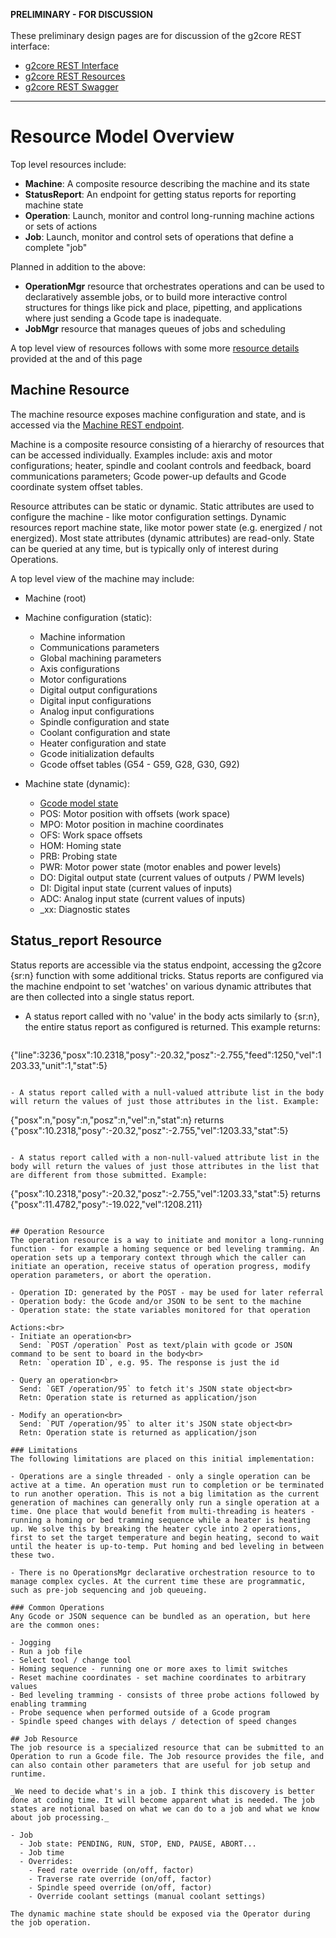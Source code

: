 **PRELIMINARY - FOR DISCUSSION**<br><br>
These preliminary design pages are for discussion of the g2core REST interface: <br>

- [g2core REST Interface](g2core-REST-Interface)
- [g2core REST Resources](g2core-REST-Resources)
- [g2core REST Swagger](g2core-REST-Swagger)

---
# Resource Model Overview
Top level resources include:

- **Machine**: A composite resource describing the machine and its state
- **StatusReport**: An endpoint for getting status reports for reporting machine state
- **Operation**: Launch, monitor and control long-running machine actions or sets of actions
- **Job**: Launch, monitor and control sets of operations that define a complete "job" 

Planned in addition to the above: 

- **OperationMgr** resource that orchestrates operations and can be used to declaratively assemble jobs, or to build more interactive control structures for things like pick and place, pipetting, and applications where just sending a Gcode tape is inadequate.
- **JobMgr** resource that manages queues of jobs and scheduling

A top level view of resources follows with some more [resource details](#resource-details) provided at the and of this page

## Machine Resource
The machine resource exposes machine configuration and state, and is accessed via the [Machine REST endpoint](g2core-REST-Interface#machine).

Machine is a composite resource consisting of a hierarchy of resources that can be accessed individually. Examples include: axis and motor configurations; heater, spindle and coolant controls and feedback, board communications parameters; Gcode power-up defaults and Gcode coordinate system offset tables.

Resource attributes can be static or dynamic. Static attributes are used to configure the machine - like motor configuration settings. Dynamic resources report machine state, like motor power state (e.g. energized / not energized). Most state attributes (dynamic attributes) are read-only. State can be queried at any time, but is typically only of interest during Operations.

A top level view of the machine may include:

- Machine (root)

- Machine configuration (static):
  - Machine information
  - Communications parameters
  - Global machining parameters
  - Axis configurations
  - Motor configurations
  - Digital output configurations
  - Digital input configurations
  - Analog input configurations
  - Spindle configuration and state
  - Coolant configuration and state
  - Heater configuration and state
  - Gcode initialization defaults
  - Gcode offset tables (G54 - G59, G28, G30, G92)

- Machine state (dynamic):
  - [Gcode model state](g2core-REST-Interface#gcode-model-state)
  - POS: Motor position with offsets (work space)
  - MPO: Motor position in machine coordinates
  - OFS: Work space offsets
  - HOM: Homing state
  - PRB: Probing state
  - PWR: Motor power state (motor enables and power levels)
  - DO: Digital output state (current values of outputs / PWM levels)
  - DI: Digital input state (current values of inputs)
  - ADC: Analog input state (current values of inputs)
  - _xx: Diagnostic states

## Status_report Resource
Status reports are accessible via the status endpoint, accessing the g2core {sr:n} function with some additional tricks. Status reports are configured via the machine endpoint to set 'watches' on various dynamic attributes that are then collected into a single status report.

- A status report called with no 'value' in the body acts similarly to {sr:n}, the entire status report as configured is returned. This example returns:
  ```
{"line":3236,"posx":10.2318,"posy":-20.32,"posz":-2.755,"feed":1250,"vel":1203.33,"unit":1,"stat":5}
```

- A status report called with a null-valued attribute list in the body will return the values of just those attributes in the list. Example: 
  ```
{"posx":n,"posy":n,"posz":n,"vel":n,"stat":n} returns
{"posx":10.2318,"posy":-20.32,"posz":-2.755,"vel":1203.33,"stat":5}
```

- A status report called with a non-null-valued attribute list in the body will return the values of just those attributes in the list that are different from those submitted. Example: 
  ```
{"posx":10.2318,"posy":-20.32,"posz":-2.755,"vel":1203.33,"stat":5} returns
{"posx":11.4782,"posy":-19.022,"vel":1208.211}
```

## Operation Resource
The operation resource is a way to initiate and monitor a long-running function - for example a homing sequence or bed leveling tramming. An operation sets up a temporary context through which the caller can initiate an operation, receive status of operation progress, modify operation parameters, or abort the operation. 

- Operation ID: generated by the POST - may be used for later referral
- Operation body: the Gcode and/or JSON to be sent to the machine
- Operation state: the state variables monitored for that operation

Actions:<br>
- Initiate an operation<br>
  Send: `POST /operation` Post as text/plain with gcode or JSON command to be sent to board in the body<br>
  Retn: `operation ID`, e.g. 95. The response is just the id

- Query an operation<br>
  Send: `GET /operation/95` to fetch it's JSON state object<br>
  Retn: Operation state is returned as application/json

- Modify an operation<br>
  Send: `PUT /operation/95` to alter it's JSON state object<br>
  Retn: Operation state is returned as application/json

### Limitations
The following limitations are placed on this initial implementation:

- Operations are a single threaded - only a single operation can be active at a time. An operation must run to completion or be terminated to run another operation. This is not a big limitation as the current generation of machines can generally only run a single operation at a time. One place that would benefit from multi-threading is heaters - running a homing or bed tramming sequence while a heater is heating up. We solve this by breaking the heater cycle into 2 operations, first to set the target temperature and begin heating, second to wait until the heater is up-to-temp. Put homing and bed leveling in between these two. 

- There is no OperationsMgr declarative orchestration resource to to manage complex cycles. At the current time these are programmatic, such as pre-job sequencing and job queueing.

### Common Operations
Any Gcode or JSON sequence can be bundled as an operation, but here are the common ones:

- Jogging
- Run a job file
- Select tool / change tool
- Homing sequence - running one or more axes to limit switches
- Reset machine coordinates - set machine coordinates to arbitrary values
- Bed leveling tramming - consists of three probe actions followed by enabling tramming
- Probe sequence when performed outside of a Gcode program
- Spindle speed changes with delays / detection of speed changes

## Job Resource
The job resource is a specialized resource that can be submitted to an Operation to run a Gcode file. The Job resource provides the file, and can also contain other parameters that are useful for job setup and runtime.

_We need to decide what's in a job. I think this discovery is better done at coding time. It will become apparent what is needed. The job states are notional based on what we can do to a job and what we know about job processing._

- Job
  - Job state: PENDING, RUN, STOP, END, PAUSE, ABORT...
  - Job time
  - Overrides:
    - Feed rate override (on/off, factor)
    - Traverse rate override (on/off, factor)
    - Spindle speed override (on/off, factor)
    - Override coolant settings (manual coolant settings)

The dynamic machine state should be exposed via the Operator during the job operation.
